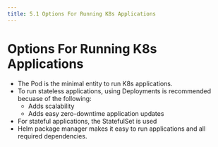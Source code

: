```yaml
---
title: 5.1 Options For Running K8s Applications
---
```


# Options For Running K8s Applications

- The Pod is the minimal entity to run K8s applications.
- To run stateless applications, using Deployments is recommended becuase of the following:
    - Adds scalability 
    - Adds easy zero-downtime application updates
- For stateful applications, the StatefulSet is used
- Helm package manager makes it easy to run applications and all required dependencies. 